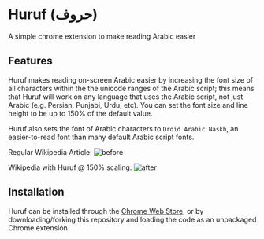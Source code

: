 # Huruf (حروف)
A simple chrome extension to make reading Arabic easier

## Features
Huruf makes reading on-screen Arabic easier by increasing the font size of all characters within the the unicode ranges of the Arabic script; this means that Huruf will work on any language that uses the Arabic script, not just Arabic (e.g. Persian, Punjabi, Urdu, etc). You can set the font size and line height to be up to 150% of the default value.

Huruf also sets the font of Arabic characters to ```Droid Arabic Naskh```, an easier-to-read font than many default Arabic script fonts.

Regular Wikipedia Article:
![before](https://github.com/jopetty/Huruf/blob/master/before.png)

Wikipedia with Huruf @ 150% scaling:
![after](https://github.com/jopetty/Huruf/blob/master/after.png)

## Installation
Huruf can be installed through the [Chrome Web Store](https://chrome.google.com/webstore/detail/huruf/lhdifindchogekmjooeiolmjdlheilae), or by downloading/forking this repository and loading the code as an unpackaged Chrome extension
